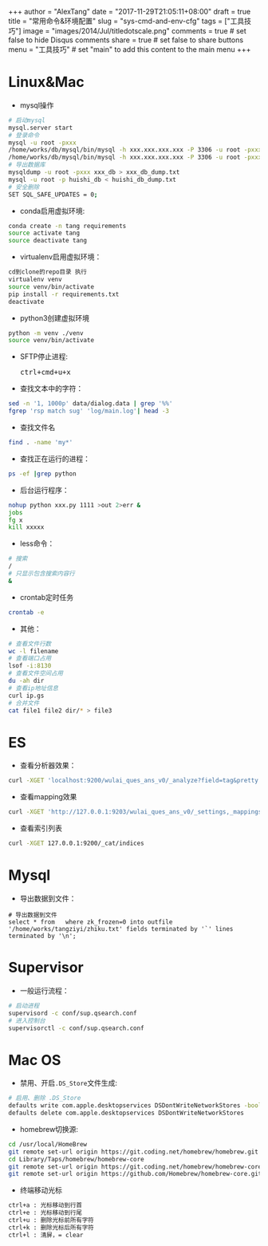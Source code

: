+++
author = "AlexTang"
date = "2017-11-29T21:05:11+08:00"
draft = true
title = "常用命令&环境配置"
slug = "sys-cmd-and-env-cfg"
tags = ["工具技巧"]
image = "images/2014/Jul/titledotscale.png"
comments = true     # set false to hide Disqus comments
share = true        # set false to share buttons
menu = "工具技巧"           # set "main" to add this content to the main menu
+++


# Linux&Mac

- mysql操作
```bash
# 启动mysql
mysql.server start
# 登录命令
mysql -u root -pxxx
/home/works/db/mysql/bin/mysql -h xxx.xxx.xxx.xxx -P 3306 -u root -pxxx -U im_saas_db
/home/works/db/mysql/bin/mysql -h xxx.xxx.xxx.xxx -P 3306 -u root -pxxx -U  xxx_db
# 导出数据库
mysqldump -u root -pxxx xxx_db > xxx_db_dump.txt
mysql -u root -p huishi_db < huishi_db_dump.txt
# 安全删除
SET SQL_SAFE_UPDATES = 0;
```

- conda启用虚拟环境:
```bash
conda create -n tang requirements
source activate tang
source deactivate tang
```

- virtualenv启用虚拟环境：
```bash
cd到clone的repo目录 执行 
virtualenv venv
source venv/bin/activate
pip install -r requirements.txt
deactivate
```
- python3创建虚拟环境
```bash
python -m venv ./venv
source venv/bin/activate
```
- SFTP停止进程:

    <kbd>ctrl+cmd+u+x</kbd>


- 查找文本中的字符：
```bash
sed -n '1, 1000p' data/dialog.data | grep '%%'
fgrep 'rsp match sug' 'log/main.log'| head -3
```

- 查找文件名
```bash
find . -name 'my*'
```

- 查找正在运行的进程：
```bash
ps -ef |grep python
```

- 后台运行程序：
```bash
nohup python xxx.py 1111 >out 2>err &
jobs
fg x
kill xxxxx
```
- less命令：
```bash
# 搜索
/
# 只显示包含搜索内容行
&
```
- crontab定时任务
```bash
crontab -e
```

- 其他：
```bash
# 查看文件行数
wc -l filename  
# 查看端口占用
lsof -i:8130  
# 查看文件空间占用 
du -ah dir 
# 查看ip地址信息     
curl ip.gs    
# 合并文件  
cat file1 file2 dir/* > file3 
```


# ES
- 查看分析器效果：
```bash
curl -XGET 'localhost:9200/wulai_ques_ans_v0/_analyze?field=tag&pretty' -d '今天的天气如何？' -H 'Content-Type: text/plain'
```

- 查看mapping效果
```bash
curl -XGET 'http://127.0.0.1:9203/wulai_ques_ans_v0/_settings,_mappings?pretty'
```

- 查看索引列表
```bash
curl -XGET 127.0.0.1:9200/_cat/indices
```

# Mysql
- 导出数据到文件：
```mysql
# 导出数据到文件
select * from   where zk_frozen=0 into outfile '/home/works/tangziyi/zhiku.txt' fields terminated by '`' lines terminated by '\n';
```

# Supervisor
- 一般运行流程：
```bash
# 启动进程
supervisord -c conf/sup.qsearch.conf
# 进入控制台
supervisorctl -c conf/sup.qsearch.conf
```

# Mac OS
- 禁用、开启`.DS_Store`文件生成:
```bash
# 启用、删除 .DS_Store
defaults write com.apple.desktopservices DSDontWriteNetworkStores -bool TRUE
defaults delete com.apple.desktopservices DSDontWriteNetworkStores
```
- homebrew切换源:
```bash
cd /usr/local/HomeBrew
git remote set-url origin https://git.coding.net/homebrew/homebrew.git
cd Library/Taps/homebrew/homebrew-core
git remote set-url origin https://git.coding.net/homebrew/homebrew-core.git
git remote set-url origin https://github.com/Homebrew/homebrew-core.git
```
- 终端移动光标
```bash
ctrl+a : 光标移动到行首
ctrl+e : 光标移动到行尾
ctrl+u : 删除光标前所有字符
ctrl+k : 删除光标后所有字符
ctrl+l : 清屏，= clear
```